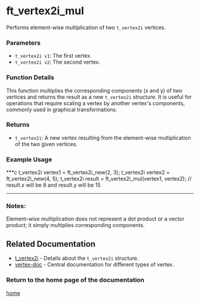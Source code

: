 # ft_vertex2i_mul
Performs element-wise multiplication of two `t_vertex2i` vertices.

### Parameters
- `t_vertex2i v1`: The first vertex.
- `t_vertex2i v2`: The second vertex.

### Function Details
This function multiplies the corresponding components (x and y) of two vertices and returns the result as a new `t_vertex2i` structure. It is useful for operations that require scaling a vertex by another vertex's components, commonly used in graphical transformations.

### Returns
- `t_vertex2i`: A new vertex resulting from the element-wise multiplication of the two given vertices.

### Example Usage
***c
t_vertex2i vertex1 = ft_vertex2i_new(2, 3);
t_vertex2i vertex2 = ft_vertex2i_new(4, 5);
t_vertex2i result = ft_vertex2i_mul(vertex1, vertex2);
// result.x will be 8 and result.y will be 15
***

### Notes:
Element-wise multiplication does not represent a dot product or a vector product; it simply multiplies corresponding components.

## Related Documentation
- [t_vertex2i](./t_vertex2i.md) - Details about the `t_vertex2i` structure.
- [vertex-doc](../vertex-doc.md) - Central documentation for different types of vertex.

### Return to the home page of the documentation
[home](../../home.md)